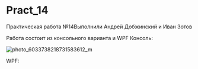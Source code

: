 # Pract_14


Практическая работа №14Выполнили Андрей Добжинский и Иван Зотов

Работа состоит из консольного варианта и WPF
Консоль:



![photo_6033738218731583612_m](https://github.com/user-attachments/assets/72ec03e4-7107-4e15-8244-6c9687ac8d10)






WPF:


